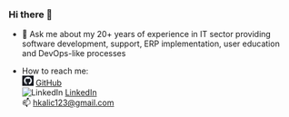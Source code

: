 ### Hi there 👋

<!--
**hkalic/hkalic** is a ✨ _special_ ✨ repository because its `README.md` (this file) appears on your GitHub profile.

Here are some ideas to get you started:

- 🔭 I’m currently working on ...
- 🌱 I’m currently learning ...
- 👯 I’m looking to collaborate on ...
- 🤔 I’m looking for help with ...
- 💬 Ask me about ...
- 📫 How to reach me: ...
- 😄 Pronouns: ...
- ⚡ Fun fact: ...
-->

- 💬 Ask me about my 20+ years of experience in IT sector providing software development, support, ERP implementation, user education and DevOps-like processes  

- How to reach me:  
![GitHub](/assets/GitHub_20x20.bmp) [GitHub](https://github.com/hkalic/AboutMe)  
![LinkedIn](/assets/LinkedIn_20x20.bmp) [LinkedIn](https://www.linkedin.com/in/hrvojekalic)  
📫 <hkalic123@gmail.com>
